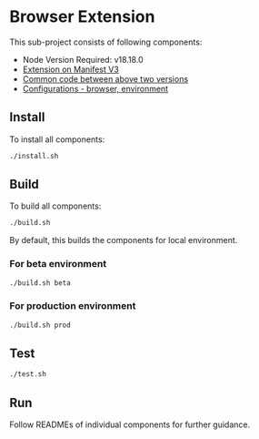 # Browser Extension

This sub-project consists of following components:
- Node Version Required: v18.18.0
- [Extension on Manifest V3](./mv3/README.md)
- [Common code between above two versions](./common/README.md)
- [Configurations - browser, environment](./config/README.md)

## Install

To install all components:

```sh
./install.sh
```

## Build

To build all components:

```sh
./build.sh
```
By default, this builds the components for local environment.

### For beta environment

```sh
./build.sh beta
```

### For production environment

```sh
./build.sh prod
```

## Test

```sh
./test.sh
```

## Run

Follow READMEs of individual components for further guidance.
